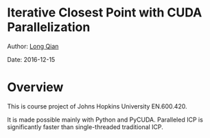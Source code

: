 Iterative Closest Point with CUDA Parallelization
===
Author: [Long Qian](https://longqian.me/aboutme)

Date: 2016-12-15

Overview
===
This is course project of Johns Hopkins University EN.600.420.

It is made possible mainly with Python and PyCUDA. Paralleled ICP is significantly faster than single-threaded traditional ICP.
